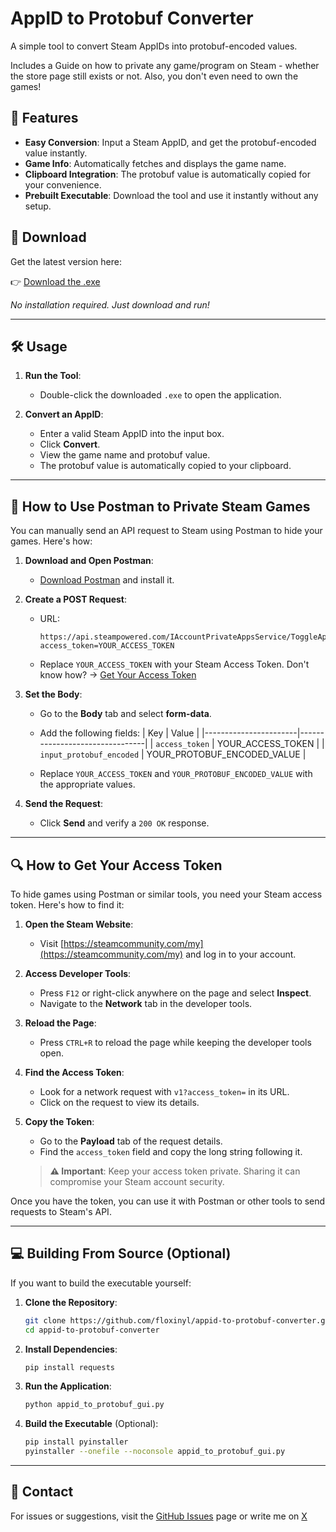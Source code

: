 # AppID to Protobuf Converter

A simple tool to convert Steam AppIDs into protobuf-encoded values. 

Includes a Guide on how to private any game/program on Steam - whether the store page still exists or not. Also, you don't even need to own the games!

## 🚀 Features

- **Easy Conversion**: Input a Steam AppID, and get the protobuf-encoded value instantly.
- **Game Info**: Automatically fetches and displays the game name.
- **Clipboard Integration**: The protobuf value is automatically copied for your convenience.
- **Prebuilt Executable**: Download the tool and use it instantly without any setup.

## 👅 Download

Get the latest version here:

👉 [Download the .exe](https://github.com/floxinyl/appid-to-protobuf-converter/releases/latest/download/appid_to_protobuf_gui.exe)

_No installation required. Just download and run!_

---

## 🛠️ Usage

1. **Run the Tool**:
   - Double-click the downloaded `.exe` to open the application.

2. **Convert an AppID**:
   - Enter a valid Steam AppID into the input box.
   - Click **Convert**.
   - View the game name and protobuf value.
   - The protobuf value is automatically copied to your clipboard.

---

## 📖 How to Use Postman to Private Steam Games

You can manually send an API request to Steam using Postman to hide your games. Here's how:

1. **Download and Open Postman**:
   - [Download Postman](https://www.postman.com/downloads/) and install it.

2. **Create a POST Request**:
   - URL:  
     ```
     https://api.steampowered.com/IAccountPrivateAppsService/ToggleAppPrivacy/v1?access_token=YOUR_ACCESS_TOKEN
     ```
   - Replace `YOUR_ACCESS_TOKEN` with your Steam Access Token. Don't know how? -> [Get Your Access Token](https://github.com/floxinyl/appid-to-protobuf-converter?tab=readme-ov-file#-how-to-get-your-access-token)

3. **Set the Body**:
   - Go to the **Body** tab and select **form-data**.
   - Add the following fields:
     | Key                   | Value                          |
     |-----------------------|--------------------------------|
     | `access_token`        | YOUR_ACCESS_TOKEN             |
     | `input_protobuf_encoded` | YOUR_PROTOBUF_ENCODED_VALUE |

   - Replace `YOUR_ACCESS_TOKEN` and `YOUR_PROTOBUF_ENCODED_VALUE` with the appropriate values.

4. **Send the Request**:
   - Click **Send** and verify a `200 OK` response.

---

## 🔍 How to Get Your Access Token

To hide games using Postman or similar tools, you need your Steam access token. Here's how to find it:

1. **Open the Steam Website**:
   - Visit [https://steamcommunity.com/my](https://steamcommunity.com/my) and log in to your account.

2. **Access Developer Tools**:
   - Press `F12` or right-click anywhere on the page and select **Inspect**.
   - Navigate to the **Network** tab in the developer tools.

3. **Reload the Page**:
   - Press `CTRL+R` to reload the page while keeping the developer tools open.

4. **Find the Access Token**:
   - Look for a network request with `v1?access_token=` in its URL.
   - Click on the request to view its details.

5. **Copy the Token**:
   - Go to the **Payload** tab of the request details.
   - Find the `access_token` field and copy the long string following it.

   > **⚠️ Important**: Keep your access token private. Sharing it can compromise your Steam account security.

Once you have the token, you can use it with Postman or other tools to send requests to Steam's API.

---

## 💻 Building From Source (Optional)

If you want to build the executable yourself:

1. **Clone the Repository**:
   ```bash
   git clone https://github.com/floxinyl/appid-to-protobuf-converter.git
   cd appid-to-protobuf-converter
   ```

2. **Install Dependencies**:
   ```bash
   pip install requests
   ```

3. **Run the Application**:
   ```bash
   python appid_to_protobuf_gui.py
   ```

4. **Build the Executable** (Optional):
   ```bash
   pip install pyinstaller
   pyinstaller --onefile --noconsole appid_to_protobuf_gui.py
   ```

---

## 📨 Contact

For issues or suggestions, visit the [GitHub Issues](https://github.com/floxinyl/appid-to-protobuf-converter/issues) page or write me on [X](https://x.com/floxinyl)

